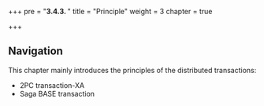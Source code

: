 +++
pre = "<b>3.4.3. </b>"
title = "Principle"
weight = 3
chapter = true

+++

## Navigation

This chapter mainly introduces the principles of the distributed transactions:

* 2PC transaction-XA
* Saga BASE transaction